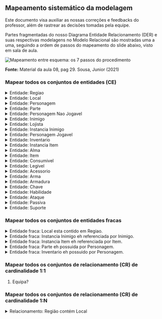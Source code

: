 ## Mapeamento sistemático da modelagem

Este documento visa auxiliar as nossas correções e feedbacks do professor, além de rastrear as decisões tomadas pela equipe. 

Partes fragmentadas do nosso Diagrama Entidade Relacionamento (DER) e suas respectivas modelagens no Modelo Relacional são mostradas uma a uma, seguindo a ordem de passos do mapeamento do slide abaixo, visto em sala de aula. 


![Mapeamento entre esquema: os 7 passos do procedimento](./assets/slide08.png)

**Fonte:** Material da aula 08, pag 29. Sousa, Junior (2021) 

### Mapear todos os conjuntos de entidades (CE)
<list>
<details>
<summary>Entidade: Regiao</summary>


![Entidade Regiao](./assets/entidadeRegiao.png)

</details>

<details>
<summary>Entidade: Local</summary>


![Entidade Local](./assets/entidadeLocal.png)

</details>

<details>
<summary>Entidade: Personagem</summary>


![Entidade Personagem](./assets/entidadePersonagem.png)

</details>

<details>
<summary>Entidade: Parte </summary>


![Entidade Parte](./assets/entidadeParte.png)

</details>

<details>
<summary>Entidade: Personagem Nao Jogavel  </summary>


![Entidade Personagem Nao Jogavel](./assets/entidadePNJ.png)

</details>

<details>
<summary>Entidade: Inimigo  </summary>


![Entidade Inimigo](./assets/entidadeInimigo.png)

</details>

<details>
<summary>Entidade: Lojista </summary>


![Entidade Lojista](./assets/entidadeLojista.png)

</details>

<details>
<summary>Entidade: Instancia Inimigo  </summary>


![Entidade Instancia Inimigo](./assets/entidadeInstInimigo.png)

</details>

<details>
<summary>Entidade: Personagem Jogavel  </summary>


![Entidade Personagem Jogavel](./assets/entidadePJ.png)

</details>

<details>
<summary>Entidade: Inventario </summary>


![Entidade Inventario](./assets/entidadeInventario.png)

</details>

<details>
<summary>Entidade: Instancia Item</summary>


![Entidade Instancia Item](./assets/entidadeInstItem.png)

</details>

<details>
<summary>Entidade: Alma  </summary>


![Entidade Alma](./assets/entidadeAlma.png)

</details>

<details>
<summary>Entidade: Item</summary>


![Entidade Item](./assets/entidadeItem.png)

</details>

<details>
<summary>Entidade: Consumivel </summary>


![Entidade Consumivel](./assets/entidadeConsumivel.png)

</details>

<details>
<summary>Entidade: Legivel  </summary>


![Entidade Legivel](./assets/entidadeLegivel.png)

</details>

<details>
<summary>Entidade: Acessorio </summary>


![Entidade Acessorio](./assets/entidadeAcessorio.png)

</details>

<details>
<summary>Entidade: Arma  </summary>


![Entidade Arma](./assets/entidadeArma.png)

</details>

<details>
<summary>Entidade: Armadura </summary>


![Entidade Armadura](./assets/entidadeArmadura.png)

</details>

<details>
<summary>Entidade: Chave  </summary>


![Entidade Chave](./assets/entidadeChave.png)

</details>

<details>
<summary>Entidade:  Habilidade</summary>


![Entidade Habilidade](./assets/entidade.png)

</details>

<details>
<summary>Entidade: Ataque</summary>


![Entidade Ataque](./assets/entidadeAtaque.png)

</details>

<details>
<summary>Entidade: Passiva  </summary>


![Entidade](./assets/entidade.png)

</details>

<details>
<summary>Entidade: Suporte </summary>


![Entidade](./assets/entidade.png)

</details>

### Mapear todos os conjuntos de entidades fracas
<details>
<summary>Entidade fraca: Local esta contido em Regiao.</summary>


![Entidade Fraca Local](./assets/entidadeFracaLocal.png)

</details>

<details>
<summary>Entidade fraca: Instancia Inimigo eh referenciada por Inimigo.</summary>


![Entidade Fraca Instancia Inimigo](./assets/entidadeFracaInimigo.png)

</details>

<details>
<summary>Entidade fraca: Instancia Item eh referenciada por Item.</summary>


![Entidade Fraca Instancia Item](./assets/entidadeFracaItem.png)
</details>

<details>
<summary>Entidade fraca: Parte eh possuida por Personagem.</summary>


![Entidade Fraca Parte](./assets/entidadeFracaParte.png)
</details>

<details>
<summary>Entidade fraca: Inventario eh possuido por Personagem.</summary>


![Entidade Fraca Parte](./assets/entidadeFracaParte.png)
</details>
</list>

### Mapear todos os conjuntos de relacionamento (CR) de cardinalidade 1:1

1. Equipa?

### Mapear todos os conjuntos de relacionamento (CR) de cardinalidade 1:N

<details>
<summary>Relacionamento: Região contém Local</summary>

<details>
<summary>Relacionamento: Local contém Personagem</summary>

<details>
<summary>Relacionamento: Local contém “Instância Item”</summary>

<details>
<summary>Relacionamento: Personagem possui Parte</summary>

<details>
<summary>Relacionamento: Personagem possui Alma</summary>

<details>
<summary>Relacionamento: “Personagem Não Jogável” Armazena “Instância Item”</summary>
</details>

<details>
<summary>Relacionamento: Inimigo Referencia “Instância Inimigo”</summary>
</details>

<details>
<summary>Relacionamento: “Personagem Jogável” Possui Inventário</summary>
</details>

<details>
<summary>Relacionamento: Inventário Carrega “Instância Item”</summary>
</details>

<details>
<summary>Relacionamento: Item Referencia “Instância Item”</summary>
</details>

<details>
<summary>Relacionamento: Habilidade Possui Alma</summary>
</details>

### Mapear todos os conjuntos de relacionamento (CR) de cardinalidade N:N

<details>
<summary>Relacionamento: “Instancia Inimigo” contém “Instancia Item”</summary>
</details>

<details>    
<summary>Relacionamento: Lojista Vende “Instancia Item”</summary>
</details>

<details>
<summary>Relacionamento: “Personagem Jogável” Coleta “Alma”</summary>
</details>

### Mapear todos os conjuntos de relacionamento (CR) de grau maior ou igual a 3
O diagrama entidade-relacionamento nao possui relacionamento de grau maior ou igual a 3.

### Mapear todos os atributos multivalorados
O diagrama entidade-relacionamento nao possui atributos multivalorados.

### Mapear agregacao
O diagrama entidade-relacionamento nao possui agregacao.

### Mapear Generalizacao

<details>
<summary>Generalizacao: Personagem </summary>
</details>

<details>
<summary>Generalizacao: Personagem Nao Jogavel</summary>
</details>

<details>
<summary>Generalizacao: Item</summary>
</details>

<details>
<summary>Generalizacao: Habilidade</summary>
</details>
